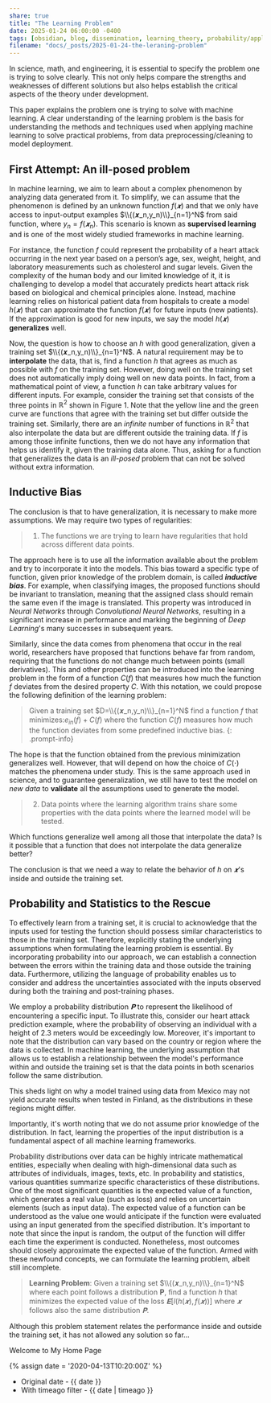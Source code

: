 ```yaml
---
share: true
title: "The Learning Problem"
date: 2025-01-24 06:00:00 -0400
tags: [obsidian, blog, dissemination, learning_theory, probability/applications]
filename: "docs/_posts/2025-01-24-the-leraning-problem"
---
```


In science, math, and engineering, it is essential to specify the problem one is trying to solve clearly. This not only helps compare the strengths and weaknesses of different solutions but also helps establish the critical aspects of the theory under development.

This paper explains the problem one is trying to solve with machine learning. A clear understanding of the learning problem is the basis for understanding the methods and techniques used when applying machine learning to solve practical problems, from data preprocessing/cleaning to model deployment.

## First Attempt: An ill-posed problem

In machine learning, we aim to learn about a complex phenomenon by analyzing data generated from it. To simplify, we can assume that the phenomenon is defined by an unknown function $f(𝒙)$ and that we only have access to input-output examples $\\{(𝒙_n,y_n)\\}_{n=1}^N$ from said function, where $y_n=f(𝒙_n)$.  This scenario is known as **supervised learning** and is one of the most widely studied frameworks in machine learning.

For instance, the function $f$ could represent the probability of a heart attack occurring in the next year based on a person’s age, sex, weight, height, and laboratory measurements such as cholesterol and sugar levels. Given the complexity of the human body and our limited knowledge of it, it is challenging to develop a model that accurately predicts heart attack risk based on biological and chemical principles alone. Instead, machine learning relies on historical patient data from hospitals to create a model $h(𝒙)$ that can approximate the function $f(𝒙)$ for future inputs (new patients). If the approximation is good for new inputs, we say the model $h(𝒙)$ **generalizes** well. <!--- This might be a good place to introduce the loss function and the first attempt to defining of the problem--->

Now, the question is how to choose an $h$ with good generalization, given a training set $\\{(𝒙_n,y_n)\\}_{n=1}^N$. A natural requirement may be to **interpolate** the data, that is, find a function $h$ that agrees as much as possible with $f$ on the training set. However, doing well on the training set does not automatically imply doing well on new data points. In fact, from a mathematical point of view, a function $h$ can take arbitrary values for different inputs. For example, consider the training set that consists of the three points in $ℝ^2$ shown in Figure 1. Note that the yellow line and the green curve are functions that agree with the training set but differ outside the training set. Similarly, there are an *infinite* number of functions in $ℝ^2$ that also interpolate the data but are different outside the training data. If $f$ is among those infinite functions, then we do not have any information that helps us identify it, given the training data alone. Thus, asking for a function that generalizes the data is an *ill-posed* problem that can not be solved without extra information.

## Inductive Bias
The conclusion is that to have generalization, it is necessary to make more assumptions. We may require two types of regularities:

> 1. The functions we are trying to learn have regularities that hold across different data points.

The approach here is to use all the information available about the problem and try to incorporate it into the models.  This bias toward a specific type of function, given prior knowledge of the problem domain, is called **_inductive bias_**. For example, when classifying images, the proposed functions should be invariant to translation, meaning that the assigned class should remain the same even if the image is translated. This property was introduced in *Neural Networks* through *Convolutional Neural Networks*, resulting in a significant increase in performance and marking the beginning of *Deep Learning*'s many successes in subsequent years.

Similarly, since the data comes from phenomena that occur in the real world, researchers have proposed that functions behave far from random, requiring that the functions do not change much between points (small derivatives). This and other properties can be introduced into the learning problem in the form of a function $C(f)$ that measures how much the function $f$ deviates from the desired property $C$. With this notation, we could propose the following definition of the learning problem:

> Given a training set $D=\\{(𝒙_n,y_n)\\}_{n=1}^N$ find a function $f$ that minimizes:$e_{in}(f)+C(f)$ where the function $C(f)$ measures how much the function deviates from some predefined inductive bias.
{: .prompt-info}

The hope is that the function obtained from the previous minimization generalizes well. However, that will depend on how the choice of $C(\cdot)$ matches the phenomena under study. This is the same approach used in science, and to guarantee generalization, we still have to test the model on *new data* to **validate** all the assumptions used to generate the model.


> 2. Data points where the learning algorithm trains share some properties with the data points where the learned model will be tested.

Which functions generalize well among all those that interpolate the data? Is it possible that a function that does not interpolate the data generalize better? 

The conclusion is that we need a way to relate the behavior of $h$ on $𝒙$'s inside and outside the training set. <!--- Talk about the assumption that properties of the training set should be present outside the training set --->

## Probability and Statistics to the Rescue
To effectively learn from a training set, it is crucial to acknowledge that the inputs used for testing the function should possess similar characteristics to those in the training set. Therefore, explicitly stating the underlying assumptions when formulating the learning problem is essential. By incorporating probability into our approach, we can establish a connection between the errors within the training data and those outside the training data. Furthermore, utilizing the language of probability enables us to consider and address the uncertainties associated with the inputs observed during both the training and post-training phases. 

We employ a probability distribution $𝐏$ to represent the likelihood of encountering a specific input. To illustrate this, consider our heart attack prediction example, where the probability of observing an individual with a height of 2.3 meters would be exceedingly low. Moreover, it's important to note that the distribution can vary based on the country or region where the data is collected. In machine learning, the underlying assumption that allows us to establish a relationship between the model's performance within and outside the training set is that the data points in both scenarios follow the same distribution.

This sheds light on why a model trained using data from Mexico may not yield accurate results when tested in Finland, as the distributions in these regions might differ.

Importantly, it's worth noting that we do not assume prior knowledge of the distribution. In fact, learning the properties of the input distribution is a fundamental aspect of all machine learning frameworks.

Probability distributions over data can be highly intricate mathematical entities, especially when dealing with high-dimensional data such as attributes of individuals, images, texts, etc. In probability and statistics, various quantities summarize specific characteristics of these distributions. One of the most significant quantities is the expected value of a function, which generates a real value (such as loss) and relies on uncertain elements (such as input data). The expected value of a function can be understood as the value one would anticipate if the function were evaluated using an input generated from the specified distribution. It's important to note that since the input is random, the output of the function will differ each time the experiment is conducted. Nonetheless, most outcomes should closely approximate the expected value of the function. Armed with these newfound concepts, we can formulate the learning problem, albeit still incomplete.

> **Learning Problem**: Given a training set $\\{(𝒙_n,y_n)\\}_{n=1}^N$ where each point follows a distribution 𝐏, find a function $h$ that minimizes the expected value of the loss $𝐄[l(h(𝒙),f(𝒙))]$ where $𝒙$ follows also the same distribution $𝐏$.

Although this problem statement relates the performance inside and outside the training set, it has not allowed any solution so far...

Welcome to My Home Page

{% assign date = '2020-04-13T10:20:00Z' %}

- Original date - {{ date }}
- With timeago filter - {{ date | timeago }}
